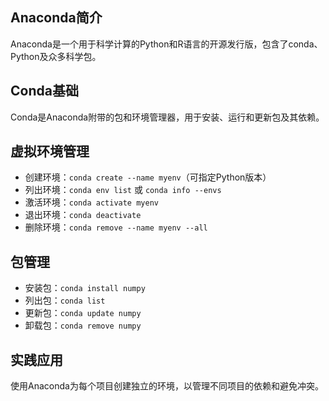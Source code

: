 ## Anaconda简介
Anaconda是一个用于科学计算的Python和R语言的开源发行版，包含了conda、Python及众多科学包。

## Conda基础
Conda是Anaconda附带的包和环境管理器，用于安装、运行和更新包及其依赖。

## 虚拟环境管理
- 创建环境：`conda create --name myenv`（可指定Python版本）
- 列出环境：`conda env list` 或 `conda info --envs`
- 激活环境：`conda activate myenv`
- 退出环境：`conda deactivate`
- 删除环境：`conda remove --name myenv --all`

## 包管理
- 安装包：`conda install numpy`
- 列出包：`conda list`
- 更新包：`conda update numpy`
- 卸载包：`conda remove numpy`

## 实践应用
使用Anaconda为每个项目创建独立的环境，以管理不同项目的依赖和避免冲突。

